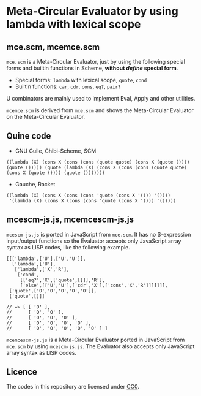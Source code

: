 # Meta-Circular Evaluator by using lambda with lexical scope

## mce.scm, mcemce.scm

`mce.scm` is a Meta-Circular Evaluator, just by using the following special forms and builtin functions in Scheme, **without *define* special form**.

* Special forms: `lambda` with lexical scope, `quote`, `cond`
* Builtin functions: `car`, `cdr`, `cons`, `eq?`, `pair?`

U combinators are mainly used to implement Eval, Apply and other utilities.

`mcemce.scm` is derived from `mce.scm` and shows the Meta-Circular Evaluator on the Meta-Circular Evaluator.

## Quine code

* GNU Guile, Chibi-Scheme, SCM

```
((lambda (X) (cons X (cons (cons (quote quote) (cons X (quote ()))) (quote ())))) (quote (lambda (X) (cons X (cons (cons (quote quote) (cons X (quote ()))) (quote ()))))))
```

* Gauche, Racket

```
((lambda (X) (cons X (cons (cons 'quote (cons X '())) '())))
 '(lambda (X) (cons X (cons (cons 'quote (cons X '())) '()))))
```

## mcescm-js.js, mcemcescm-js.js

`mcescm-js.js` is ported in JavaScript from `mce.scm`. It has no S-expression input/output functions so the Evaluator accepts only JavaScript array syntax as LISP codes, like the following example.

```
[[['lambda',['U'],['U','U']],
  ['lambda',['U'],
   ['lambda',['X','R'],
    ['cond',
     [['eq?','X',['quote',[]]],'R'],
     ['else',[['U','U'],['cdr','X'],['cons','X','R']]]]]]],
 ['quote',['O','O','O','O','O']],
 ['quote',[]]]

// => [ [ 'O' ],
//      [ 'O', 'O' ],
//      [ 'O', 'O', 'O' ],
//      [ 'O', 'O', 'O', 'O' ],
//      [ 'O', 'O', 'O', 'O', 'O' ] ]
```

`mcemcescm-js.js` is a Meta-Circular Evaluator ported in JavaScript from `mce.scm` by using `mcescm-js.js`. The Evaluator also accepts only JavaScript array syntax as LISP codes.

## Licence

The codes in this repository are licensed under [CC0](https://creativecommons.org/publicdomain/zero/1.0/).

